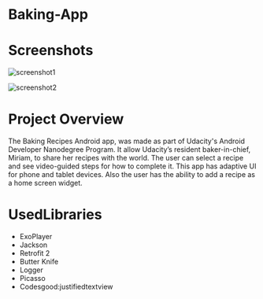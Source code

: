 # Baking-App

# Screenshots

![screenshot1](https://user-images.githubusercontent.com/10166741/48307850-f08d0a00-e566-11e8-9bbe-392ea4d08c1c.png)

![screenshot2](https://user-images.githubusercontent.com/10166741/48307852-f551be00-e566-11e8-95c6-90ab25eb230c.png)

# Project Overview

The Baking Recipes Android app, was made as part of Udacity's Android Developer Nanodegree Program. It allow Udacity’s resident baker-in-chief, Miriam, to share her recipes with the world. The user can select a recipe and see video-guided steps for how to complete it. This app has adaptive UI for phone and tablet devices. Also the user has the ability to add a recipe as a home screen widget.

# UsedLibraries

* ExoPlayer
* Jackson
* Retrofit 2
* Butter Knife
* Logger
* Picasso
* Codesgood:justifiedtextview
